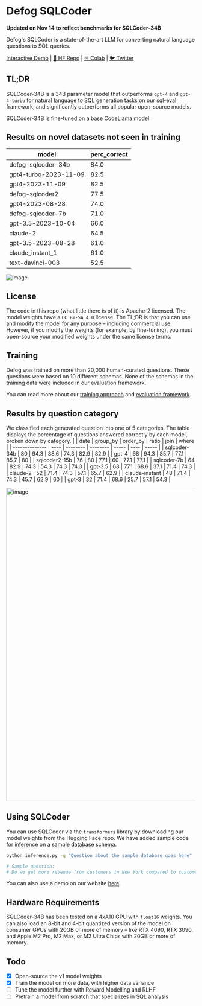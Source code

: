 # Defog SQLCoder
**Updated on Nov 14 to reflect benchmarks for SQLCoder-34B**

Defog's SQLCoder is a state-of-the-art LLM for converting natural language questions to SQL queries.

[Interactive Demo](https://defog.ai/sqlcoder-demo/) | [🤗 HF Repo](https://huggingface.co/defog/sqlcoder-34b-alpha) | [♾️ Colab](https://colab.research.google.com/drive/1z4rmOEiFkxkMiecAWeTUlPl0OmKgfEu7?usp=sharing) | [🐦 Twitter](https://twitter.com/defogdata)

## TL;DR
SQLCoder-34B is a 34B parameter model that outperforms `gpt-4` and `gpt-4-turbo` for natural language to SQL generation tasks on our [sql-eval](https://github.com/defog-ai/sql-eval) framework, and significantly outperforms all popular open-source models.

SQLCoder-34B is fine-tuned on a base CodeLlama model.

## Results on novel datasets not seen in training
| model   | perc_correct |
|-|-|
| defog-sqlcoder-34b    | 84.0 |
| gpt4-turbo-2023-11-09 | 82.5 |
| gpt4-2023-11-09       | 82.5 |
| defog-sqlcoder2       | 77.5 |
| gpt4-2023-08-28       | 74.0 |
| defog-sqlcoder-7b     | 71.0 |
| gpt-3.5-2023-10-04    | 66.0 |
| claude-2              | 64.5 |
| gpt-3.5-2023-08-28    | 61.0 |
| claude_instant_1      | 61.0 |
| text-davinci-003      | 52.5 |

![image](https://github.com/defog-ai/sqlcoder/assets/5008293/caed3423-8e86-4952-9da1-1a5e016a4696)


## License
The code in this repo (what little there is of it) is Apache-2 licensed. The model weights have a `CC BY-SA 4.0` license. The TL;DR is that you can use and modify the model for any purpose – including commercial use. However, if you modify the weights (for example, by fine-tuning), you must open-source your modified weights under the same license terms.

## Training
Defog was trained on more than 20,000 human-curated questions. These questions were based on 10 different schemas. None of the schemas in the training data were included in our evaluation framework. 

You can read more about our [training approach](https://defog.ai/blog/open-sourcing-sqlcoder2-7b/) and [evaluation framework](https://defog.ai/blog/open-sourcing-sqleval/).

## Results by question category
We classified each generated question into one of 5 categories. The table displays the percentage of questions answered correctly by each model, broken down by category.
|                | date | group_by | order_by | ratio | join | where |
| -------------- | ---- | -------- | -------- | ----- | ---- | ----- |
| sqlcoder-34b   | 80   | 94.3     | 88.6     | 74.3  | 82.9 | 82.9  |
| gpt-4          | 68   | 94.3     | 85.7     | 77.1  | 85.7 | 80    |
| sqlcoder2-15b  | 76   | 80       | 77.1     | 60    | 77.1 | 77.1  |
| sqlcoder-7b    | 64   | 82.9     | 74.3     | 54.3  | 74.3 | 74.3  |
| gpt-3.5        | 68   | 77.1     | 68.6     | 37.1  | 71.4 | 74.3  |
| claude-2       | 52   | 71.4     | 74.3     | 57.1  | 65.7 | 62.9  |
| claude-instant | 48   | 71.4     | 74.3     | 45.7  | 62.9 | 60    |
| gpt-3          | 32   | 71.4     | 68.6     | 25.7  | 57.1 | 54.3  |

<img width="831" alt="image" src="https://github.com/defog-ai/sqlcoder/assets/5008293/79c5bdc8-373c-4abd-822e-e2c2569ed353">


## Using SQLCoder
You can use SQLCoder via the `transformers` library by downloading our model weights from the Hugging Face repo. We have added sample code for [inference](./inference.py) on a [sample database schema](./metadata.sql). 
```bash
python inference.py -q "Question about the sample database goes here"

# Sample question:
# Do we get more revenue from customers in New York compared to customers in San Francisco? Give me the total revenue for each city, and the difference between the two.
```

You can also use a demo on our website [here](https://defog.ai/sqlcoder-demo).

## Hardware Requirements
SQLCoder-34B has been tested on a 4xA10 GPU with `float16` weights. You can also load an 8-bit and 4-bit quantized version of the model on consumer GPUs with 20GB or more of memory – like RTX 4090, RTX 3090, and Apple M2 Pro, M2 Max, or M2 Ultra Chips with 20GB or more of memory.

## Todo

- [x] Open-source the v1 model weights
- [x] Train the model on more data, with higher data variance
- [ ] Tune the model further with Reward Modelling and RLHF
- [ ] Pretrain a model from scratch that specializes in SQL analysis
